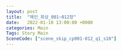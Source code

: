```yaml
---
layout: post
title:  "메인_회상_001~012장"
date:   2022-01-10 13:00:00 +0000
categories: Main
Tags: Story Main
SceneCode: ["scene_skip_cp001-012_q1_s10"]
---
```

